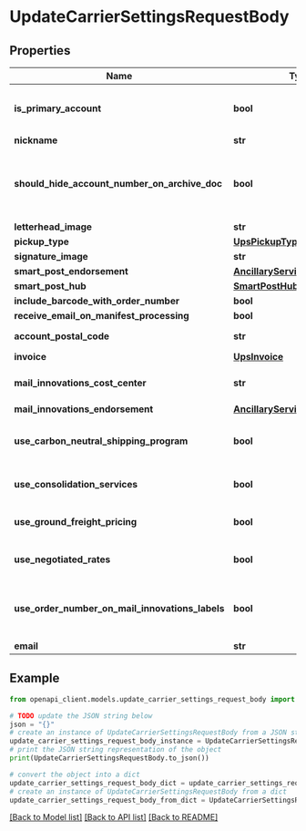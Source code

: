 # UpdateCarrierSettingsRequestBody


## Properties

Name | Type | Description | Notes
------------ | ------------- | ------------- | -------------
**is_primary_account** | **bool** | Indicates if this is the primary UPS account | [optional] 
**nickname** | **str** | nickname | [optional] 
**should_hide_account_number_on_archive_doc** | **bool** | Indicates if the account number should be hidden on the archive documentation | [optional] 
**letterhead_image** | **str** |  | [optional] 
**pickup_type** | [**UpsPickupType**](UpsPickupType.md) |  | [optional] 
**signature_image** | **str** |  | [optional] 
**smart_post_endorsement** | [**AncillaryServiceEndorsement**](AncillaryServiceEndorsement.md) |  | [optional] 
**smart_post_hub** | [**SmartPostHub**](SmartPostHub.md) |  | [optional] 
**include_barcode_with_order_number** | **bool** |  | [optional] 
**receive_email_on_manifest_processing** | **bool** |  | [optional] 
**account_postal_code** | **str** | account postal code | [optional] 
**invoice** | [**UpsInvoice**](UpsInvoice.md) | The invoice | [optional] 
**mail_innovations_cost_center** | **str** | mail innovations cost center | [optional] 
**mail_innovations_endorsement** | [**AncillaryServiceEndorsement**](AncillaryServiceEndorsement.md) |  | [optional] 
**use_carbon_neutral_shipping_program** | **bool** | The use carbon neutral shipping program | [optional] 
**use_consolidation_services** | **bool** | The use consolidation services | [optional] 
**use_ground_freight_pricing** | **bool** | The use ground freight pricing | [optional] 
**use_negotiated_rates** | **bool** | The use negotiated rates | [optional] 
**use_order_number_on_mail_innovations_labels** | **bool** | The use order number on mail innovations labels | [optional] 
**email** | **str** | Email | [optional] 

## Example

```python
from openapi_client.models.update_carrier_settings_request_body import UpdateCarrierSettingsRequestBody

# TODO update the JSON string below
json = "{}"
# create an instance of UpdateCarrierSettingsRequestBody from a JSON string
update_carrier_settings_request_body_instance = UpdateCarrierSettingsRequestBody.from_json(json)
# print the JSON string representation of the object
print(UpdateCarrierSettingsRequestBody.to_json())

# convert the object into a dict
update_carrier_settings_request_body_dict = update_carrier_settings_request_body_instance.to_dict()
# create an instance of UpdateCarrierSettingsRequestBody from a dict
update_carrier_settings_request_body_from_dict = UpdateCarrierSettingsRequestBody.from_dict(update_carrier_settings_request_body_dict)
```
[[Back to Model list]](../README.md#documentation-for-models) [[Back to API list]](../README.md#documentation-for-api-endpoints) [[Back to README]](../README.md)


